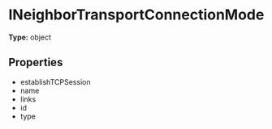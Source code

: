 # INeighborTransportConnectionMode


**Type:** object

## Properties
* establishTCPSession
* name
* links
* id
* type
